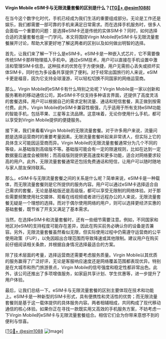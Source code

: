 **Virgin Mobile eSIM卡与无限流量套餐的区别是什么？[[TG💪+ @esim1088](https://t.me/s/esim1088)]**

在当今这个数字化时代，手机已经成为我们生活的重要组成部分。无论是工作还是娱乐，我们都需要一部可靠的手机来满足日常需求。而在选择手机服务时，很多人会面临一个重要的问题：是选择eSIM卡还是传统的实体SIM卡？同时，如何选择合适的流量套餐也是一门学问。本文将围绕Virgin Mobile的eSIM卡与无限流量套餐展开讨论，帮助大家更好地了解这两者的区别以及如何做出明智的选择。

首先，让我们来了解一下什么是eSIM卡。eSIM卡是一种嵌入式芯片，它不需要像传统SIM卡那样物理插入手机中。通过eSIM技术，用户可以直接在手机设置中激活和管理SIM卡信息。这种技术的优势在于方便快捷，用户无需担心丢失或损坏实体SIM卡，同时也为多设备共享提供了便利。对于经常出国旅行的人来说，eSIM卡更是福音，因为它支持全球漫游，可以轻松切换不同国家的网络运营商。

那么，Virgin Mobile的eSIM卡有什么特别之处呢？Virgin Mobile是一家以创新和服务著称的移动通信公司，其eSIM卡不仅支持多种语言界面，还提供了高度灵活的套餐选择。用户可以根据自己的需求定制流量、通话和短信套餐，真正做到按需付费。此外，Virgin Mobile的eSIM卡兼容性极强，几乎适用于所有支持eSIM功能的智能手机，包括苹果、三星等主流品牌。这意味着，无论你使用什么手机，都可以享受到Virgin Mobile提供的便捷服务。

接下来，我们来看看Virgin Mobile的无限流量套餐。对于许多用户来说，流量问题是选择运营商时的重要考量因素。无限流量套餐听起来非常诱人，但实际上它的具体含义可能因运营商而异。Virgin Mobile的无限流量套餐通常分为几个不同的等级，从基础版到高级版不等。基础版可能会有一定的限速规则，比如在达到一定数据量后速度会被限制；而高级版则提供更高速度和更多功能，适合对网络要求较高的用户。此外，无限流量套餐通常还包括免费通话和短信，让用户可以随时随地与家人朋友保持联系。

那么，eSIM卡与无限流量套餐之间的关系是什么呢？简单来说，eSIM卡是一种载体，而无限流量套餐则是它所提供的服务内容。用户可以通过eSIM卡选择适合自己需求的套餐，无论是基础版还是高级版，都可以享受无限制的网络体验。对于那些需要频繁使用社交媒体、观看在线视频或者进行远程办公的人来说，无限流量套餐无疑是一个理想的选择。而对于偶尔使用网络的用户，则可以选择更经济实惠的基础套餐，既节省了开支又满足了基本需求。

当然，在选择eSIM卡和流量套餐时，还有一些细节需要注意。例如，不同国家和地区对eSIM的支持程度可能存在差异，因此在购买前务必确认你的设备是否兼容。另外，无限流量套餐虽然看似无限，但实际使用过程中仍需遵守运营商的公平使用政策（FUP），以免因超出合理范围而导致降速或其他限制。建议用户在购买前仔细阅读相关条款，并根据自身情况选择最适合的方案。

除了技术层面的考量，选择运营商还需要考虑服务质量。Virgin Mobile以其优质的服务赢得了广泛好评，无论是客服响应速度还是网络覆盖范围都表现优异。特别是在大城市和热门旅游景点，Virgin Mobile的信号强度和稳定性都非常出色。此外，该公司还推出了多项增值服务，如家庭共享计划、学生优惠等，进一步提升了用户体验。

最后，让我们总结一下。eSIM卡与无限流量套餐的区别主要体现在技术和功能上。eSIM卡是一种新型的SIM卡形式，具有便携性和灵活性的优势；而无限流量套餐则是基于这一载体提供的具体服务内容。两者相辅相成，共同构成了现代移动通信的核心体验。如果你正在寻找一款既实用又高效的手机服务方案，不妨考虑一下Virgin Mobile的eSIM卡与无限流量套餐组合。相信它们会为你带来意想不到的便利与惊喜。

[[TG💪+ @esim1088](https://t.me/s/esim1088) ![Image](https://i.postimg.cc/4NQfJmqS/Snipaste-2025-05-13-00-14-12.png)]